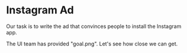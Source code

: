 # Instagram Ad

Our task is to  write the ad that convinces people to install the Instagram app.

The UI team has provided "goal.png".  Let's see how close we can get.
